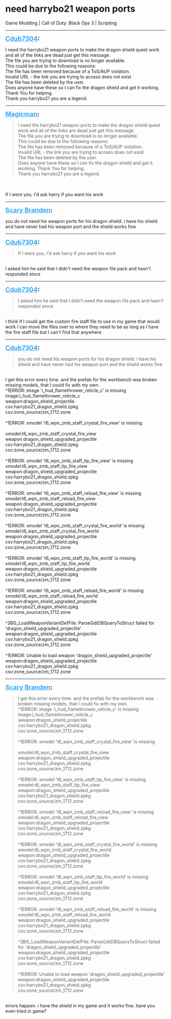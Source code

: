 # need harrybo21 weapon ports
Game Modding | Call of Duty: Black Ops 3 | Scripting

---
<strong style="font-size: 1.4em;"><span style="text-decoration: underline;text-decoration-color: #34a7f9;"><span style="color:#34a7f9;">Cdub7304</span></span>:</strong>

<p>I need the harrybo21 weapon ports to make the dragon shield quest work and all of the links are dead just get this message. <br />The file you are trying to download is no longer available.<br />This could be due to the following reasons:<br />The file has been removed because of a ToS/AUP violation.<br />Invalid URL - the link you are trying to access does not exist<br />The file has been deleted by the user.<br />Does anyone have these so I can fix the dragon shield and get it working. Thank You for helping.<br />Thank you harrybo21 you are a legend.</p>

---
<strong style="font-size: 1.4em;"><span style="text-decoration: underline;text-decoration-color: #34a7f9;"><span style="color:#34a7f9;">Magicman</span></span>:</strong>

<p><blockquote>I need the harrybo21 weapon ports to make the dragon shield quest work and all of the links are dead just get this message.<br />The file you are trying to download is no longer available.<br />This could be due to the following reasons:<br />The file has been removed because of a ToS/AUP violation.<br />Invalid URL - the link you are trying to access does not exist<br />The file has been deleted by the user.<br />Does anyone have these so I can fix the dragon shield and get it working. Thank You for helping.<br />Thank you harrybo21 you are a legend.<br /></blockquote><br /><br />If I were you, I&#39;d ask harry if you want his work</p>

---
<strong style="font-size: 1.4em;"><span style="text-decoration: underline;text-decoration-color: #34a7f9;"><span style="color:#34a7f9;">Scary Branden</span></span>:</strong>

<p>you do not need his weapon ports for his dragon shield. i have his shield and have never had his weapon port and the shield works fine</p>

---
<strong style="font-size: 1.4em;"><span style="text-decoration: underline;text-decoration-color: #34a7f9;"><span style="color:#34a7f9;">Cdub7304</span></span>:</strong>

<p><blockquote>If I were you, I&#39;d ask harry if you want his work<br /></blockquote><br />I asked him he said that I didn&#39;t need the weapon file pack and hasn&#39;t responded since</p>

---
<strong style="font-size: 1.4em;"><span style="text-decoration: underline;text-decoration-color: #34a7f9;"><span style="color:#34a7f9;">Cdub7304</span></span>:</strong>

<p><blockquote>I asked him he said that I didn&#39;t need the weapon file pack and hasn&#39;t responded since<br /></blockquote><br />I think if I could get the custom fire staff file to use in my game that would work I can move the files over to where they need to be as long as I have the fire staff file but I can&#39;t find that anywhere</p>

---
<strong style="font-size: 1.4em;"><span style="text-decoration: underline;text-decoration-color: #34a7f9;"><span style="color:#34a7f9;">Cdub7304</span></span>:</strong>

<p><blockquote>you do not need his weapon ports for his dragon shield. i have his shield and have never had his weapon port and the shield works fine<br /></blockquote><br />I get this error every time. and the prefab for the workbench was broken missing models, that I could fix with my own.<br />^1ERROR: image &#39;i_hud_flamethrower_reticle_c&#39; is missing<br />image:i_hud_flamethrower_reticle_c<br />weapon:dragon_shield_projectile<br />csv:harrybo21_dragon_shield.zpkg<br />csv:zone_source/zm_1712.zone<br /><br />^1ERROR: xmodel &#39;t6_wpn_zmb_staff_crystal_fire_view&#39; is missing<br /><br />xmodel:t6_wpn_zmb_staff_crystal_fire_view<br />weapon:dragon_shield_upgraded_projectile<br />csv:harrybo21_dragon_shield.zpkg<br />csv:zone_source/zm_1712.zone<br /><br />^1ERROR: xmodel &#39;t6_wpn_zmb_staff_tip_fire_view&#39; is missing<br />xmodel:t6_wpn_zmb_staff_tip_fire_view<br />weapon:dragon_shield_upgraded_projectile<br />csv:harrybo21_dragon_shield.zpkg<br />csv:zone_source/zm_1712.zone<br /><br />^1ERROR: xmodel &#39;t6_wpn_zmb_staff_reload_fire_view&#39; is missing<br />xmodel:t6_wpn_zmb_staff_reload_fire_view<br />weapon:dragon_shield_upgraded_projectile<br />csv:harrybo21_dragon_shield.zpkg<br />csv:zone_source/zm_1712.zone<br /><br />^1ERROR: xmodel &#39;t6_wpn_zmb_staff_crystal_fire_world&#39; is missing<br />xmodel:t6_wpn_zmb_staff_crystal_fire_world<br />weapon:dragon_shield_upgraded_projectile<br />csv:harrybo21_dragon_shield.zpkg<br />csv:zone_source/zm_1712.zone<br /><br />^1ERROR: xmodel &#39;t6_wpn_zmb_staff_tip_fire_world&#39; is missing<br />xmodel:t6_wpn_zmb_staff_tip_fire_world<br />weapon:dragon_shield_upgraded_projectile<br />csv:harrybo21_dragon_shield.zpkg<br />csv:zone_source/zm_1712.zone<br /><br />^1ERROR: xmodel &#39;t6_wpn_zmb_staff_reload_fire_world&#39; is missing<br />xmodel:t6_wpn_zmb_staff_reload_fire_world<br />weapon:dragon_shield_upgraded_projectile<br />csv:harrybo21_dragon_shield.zpkg<br />csv:zone_source/zm_1712.zone<br /><br />^3BG_LoadWeaponVariantDefFile: ParseGdtDBQueryToStruct failed for &#39;dragon_shield_upgraded_projectile&#39;<br />weapon:dragon_shield_upgraded_projectile<br />csv:harrybo21_dragon_shield.zpkg<br />csv:zone_source/zm_1712.zone<br /><br />^1ERROR: Unable to load weapon &#39;dragon_shield_upgraded_projectile&#39;<br />weapon:dragon_shield_upgraded_projectile<br />csv:harrybo21_dragon_shield.zpkg<br />csv:zone_source/zm_1712.zone</p>

---
<strong style="font-size: 1.4em;"><span style="text-decoration: underline;text-decoration-color: #34a7f9;"><span style="color:#34a7f9;">Scary Branden</span></span>:</strong>

<p><blockquote>I get this error every time. and the prefab for the workbench was broken missing models, that I could fix with my own.<br />^1ERROR: image &#39;i_hud_flamethrower_reticle_c&#39; is missing<br />image:i_hud_flamethrower_reticle_c<br />weapon:dragon_shield_projectile<br />csv:harrybo21_dragon_shield.zpkg<br />csv:zone_source/zm_1712.zone<br /><br />^1ERROR: xmodel &#39;t6_wpn_zmb_staff_crystal_fire_view&#39; is missing<br /><br />xmodel:t6_wpn_zmb_staff_crystal_fire_view<br />weapon:dragon_shield_upgraded_projectile<br />csv:harrybo21_dragon_shield.zpkg<br />csv:zone_source/zm_1712.zone<br /><br />^1ERROR: xmodel &#39;t6_wpn_zmb_staff_tip_fire_view&#39; is missing<br />xmodel:t6_wpn_zmb_staff_tip_fire_view<br />weapon:dragon_shield_upgraded_projectile<br />csv:harrybo21_dragon_shield.zpkg<br />csv:zone_source/zm_1712.zone<br /><br />^1ERROR: xmodel &#39;t6_wpn_zmb_staff_reload_fire_view&#39; is missing<br />xmodel:t6_wpn_zmb_staff_reload_fire_view<br />weapon:dragon_shield_upgraded_projectile<br />csv:harrybo21_dragon_shield.zpkg<br />csv:zone_source/zm_1712.zone<br /><br />^1ERROR: xmodel &#39;t6_wpn_zmb_staff_crystal_fire_world&#39; is missing<br />xmodel:t6_wpn_zmb_staff_crystal_fire_world<br />weapon:dragon_shield_upgraded_projectile<br />csv:harrybo21_dragon_shield.zpkg<br />csv:zone_source/zm_1712.zone<br /><br />^1ERROR: xmodel &#39;t6_wpn_zmb_staff_tip_fire_world&#39; is missing<br />xmodel:t6_wpn_zmb_staff_tip_fire_world<br />weapon:dragon_shield_upgraded_projectile<br />csv:harrybo21_dragon_shield.zpkg<br />csv:zone_source/zm_1712.zone<br /><br />^1ERROR: xmodel &#39;t6_wpn_zmb_staff_reload_fire_world&#39; is missing<br />xmodel:t6_wpn_zmb_staff_reload_fire_world<br />weapon:dragon_shield_upgraded_projectile<br />csv:harrybo21_dragon_shield.zpkg<br />csv:zone_source/zm_1712.zone<br /><br />^3BG_LoadWeaponVariantDefFile: ParseGdtDBQueryToStruct failed for &#39;dragon_shield_upgraded_projectile&#39;<br />weapon:dragon_shield_upgraded_projectile<br />csv:harrybo21_dragon_shield.zpkg<br />csv:zone_source/zm_1712.zone<br /><br />^1ERROR: Unable to load weapon &#39;dragon_shield_upgraded_projectile&#39;<br />weapon:dragon_shield_upgraded_projectile<br />csv:harrybo21_dragon_shield.zpkg<br />csv:zone_source/zm_1712.zone<br /></blockquote><br />errors happen. i have the shield in my game and it works fine. have you even tried in game?</p>
